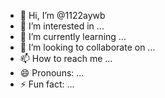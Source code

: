 - 👋 Hi, I’m @1122aywb
- 👀 I’m interested in ...
- 🌱 I’m currently learning ...
- 💞️ I’m looking to collaborate on ...
- 📫 How to reach me ...
- 😄 Pronouns: ...
- ⚡ Fun fact: ...

<!---
1122aywb/1122aywb is a ✨ special ✨ repository because its `README.md` (this file) appears on your GitHub profile.
You can click the Preview link to take a look at your changes.
--->
